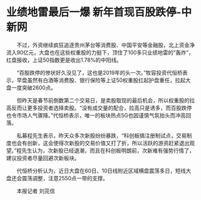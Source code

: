 # 业绩地雷最后一爆  新年首现百股跌停-中新网

　　不过，外资继续疯狂追逐贵州茅台等消费股、中国平安等金融股，北上资金净流入90亿元，大盘也在这些权重股的力挺下，顶住了100多只业绩地雷的“轰炸”，红盘报收，上证50指数更是收出1.78%的中阳线。

　　“百股跌停的惨状好久没见了，这也是2019年的头一次。”牧容投资代恒桥表示，早盘虽然有白酒等消费股、银行保险等上证50权重股扛起护盘重任，拉起大盘一度突破2600点。

　　但昨天是春节前倒数第二个交易日，是卖股取现的最后机会，所以权重股的拉高反而让更多投资者选择卖股。“没有成交量的配合，拉高只是诱多，而百股跌停也令市场人气骤降。”代恒桥表示，唯一的板块热点5G也因谨慎气氛抬头而冲高回落。

　　私募程先生表示，昨天众多次新股纷纷暴跌，“科创板搞注册制试点，交易制度也会有创新，这会使得次新股的交易价值又打了折，所以活跃的游资赶紧退出观望。”程先生认为，次新股已经退潮，而且在科创板明朗前，次新难有强势行情了，建议投资者尽量回避次新板块。

　　代恒桥分析认为，近日大盘在60日、10日线附近区域横盘震荡多日，短线大盘还会震荡调整，注意2550点一带的支撑。

　　本报记者 刘芫信

